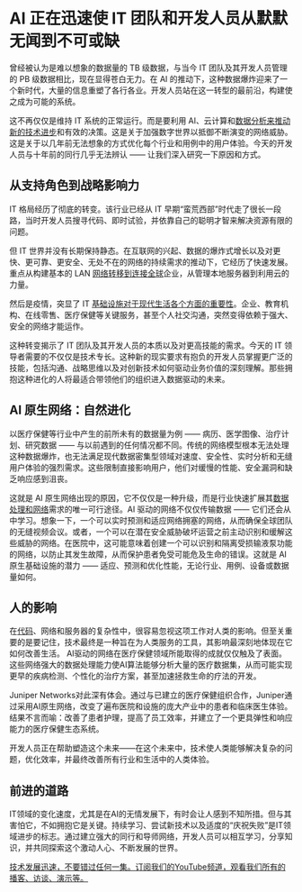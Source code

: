 # AI 正在迅速使 IT 团队和开发人员从默默无闻到不可或缺

曾经被认为是难以想象的数据量的 TB 级数据，与当今 IT 团队及其开发人员管理的 PB 级数据相比，现在显得苍白无力。在 AI 的推动下，这种数据爆炸迎来了一个新时代，大量的信息重塑了各行各业。开发人员站在这一转型的最前沿，构建使之成为可能的系统。

这不再仅仅是维持 IT 系统的正常运行。而是要利用 AI、云计算和[数据分析来推动新的技术进步](https://thenewstack.io/empowering-developers-to-harness-sensor-data-for-advanced-analytics/)和有效的决策。这是关于加强数字世界以抵御不断演变的网络威胁。这是关于以几年前无法想象的方式优化每个行业和用例中的用户体验。今天的开发人员与十年前的同行几乎无法辨认 —— 让我们深入研究一下原因和方式。

## 从支持角色到战略影响力

IT 格局经历了彻底的转变。该行业已经从 IT 早期“蛮荒西部”时代走了很长一段路，当时开发人员搜寻代码、即时试验，并依靠自己的聪明才智来解决资源有限的问题。

但 IT 世界并没有长期保持静态。在互联网的兴起、数据的爆炸式增长以及对更快、更可靠、更安全、无处不在的网络的持续需求的推动下，它经历了快速发展。重点从构建基本的 LAN [网络转移到连接全球](https://thenewstack.io/how-meta-is-reinforcing-its-global-network-for-ai-traffic/)企业，从管理本地服务器到利用云的力量。

然后是疫情，突显了 IT [基础设施对于现代生活各个方面的重要性](https://thenewstack.io/revolutionizing-storage-the-role-of-gpus-in-modern-infrastructure/)。企业、教育机构、在线零售、医疗保健等关键服务，甚至个人社交沟通，突然变得依赖于强大、安全的网络才能运作。

这种转变揭示了 IT 团队及其开发人员的本质以及对更高技能的需求。今天的 IT 领导者需要的不仅仅是技术专长。这种新的现实要求有抱负的开发人员掌握更广泛的技能，包括沟通、战略思维以及对创新技术如何驱动业务价值的深刻理解。那些拥抱这种进化的人将最适合带领他们的组织进入数据驱动的未来。

## AI 原生网络：自然进化

以医疗保健等行业中产生的前所未有的数据量为例 —— 病历、医学图像、治疗计划、研究数据 —— 与以前遇到的任何情况都不同。传统的网络模型根本无法处理这种数据爆炸，也无法满足现代数据密集型领域对速度、安全性、实时分析和无缝用户体验的强烈需求。这些限制直接影响用户，他们对缓慢的性能、安全漏洞和缺乏响应感到沮丧。

这就是 AI 原生网络出现的原因，它不仅仅是一种升级，而是行业快速扩展其[数据处理和网络](https://thenewstack.io/thwart-ops-sprawl-with-a-unified-data-plane/)需求的唯一可行途径。AI 驱动的网络不仅仅传输数据 —— 它们还会从中学习。想象一下，一个可以实时预测和适应网络拥塞的网络，从而确保全球团队的无缝视频会议。或者，一个可以在潜在安全威胁破坏运营之前主动识别和缓解这些威胁的网络。在医院中，这可能意味着创建一个可以识别和隔离受损输液泵功能的网络，以防止其发生故障，从而保护患者免受可能危及生命的错误。这就是 AI 原生基础设施的潜力 —— 适应、预测和优化性能，无论行业、用例、设备或数据量如何。

## 人的影响

在[代码](https://thenewstack.io/navigating-the-complexity-of-legacy-code-with-generative-ai/)、网络和服务器的复杂性中，很容易忽视这项工作对人类的影响。但至关重要的是要记住，技术最终是一种旨在为人类服务的工具，其影响最深刻地体现在它如何改善生活。
AI驱动的网络在医疗保健领域所能取得的成就仅仅触及了表面。这些网络强大的数据处理能力使AI算法能够分析大量的医疗数据集，从而可能实现更早的疾病检测、个性化的治疗方案，甚至加速拯救生命的疗法的开发。

Juniper Networks对此深有体会。通过与已建立的医疗保健组织合作，Juniper通过采用AI原生网络，改变了遍布医院和设施的庞大产业中的患者和临床医生体验。结果不言而喻：改善了患者护理，提高了员工效率，并建立了一个更具弹性和响应能力的医疗保健生态系统。

开发人员正在帮助塑造这个未来——在这个未来中，技术使人类能够解决复杂的问题，优化效率，并最终改善所有行业和生活中的人类体验。

## 前进的道路

IT领域的变化速度，尤其是在AI的无情发展下，有时会让人感到不知所措。但与其害怕它，不如拥抱它是关键。持续学习、尝试新技术以及适度的“庆祝失败”是IT领域进步的标志。通过建立强大的同行和导师网络，开发人员可以相互学习，分享知识，并共同探索这个激动人心、不断发展的世界。

[技术发展迅速，不要错过任何一集。订阅我们的YouTube频道，观看我们所有的播客、访谈、演示等。](https://youtube.com/thenewstack?sub_confirmation=1)